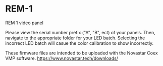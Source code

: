 # REM-1
REM 1 video panel

Please view the serial number prefix ("A", "B", ect) of your panels. Then, navigate to the appropriate folder for your LED batch. Selecting the incorrect LED batch will casue the color calibration to show incorrectly.

These firmware files are intended to be uploaded with the Novastar Coex VMP software.
https://www.novastar.tech/downloads/
